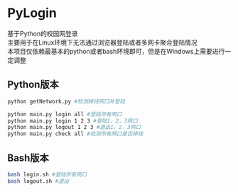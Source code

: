 # PyLogin

基于Python的校园网登录  
主要用于在Linux环境下无法通过浏览器登陆或者多网卡聚合登陆情况  
本项目仅依赖最基本的python或者bash环境即可，但是在Windows上需要进行一定调整  


## Python版本
```bash
python getNetwork.py #检测掉线网口并登陆
```

```bash
python main.py login all #登陆所有网口
python main.py login 1 2 3 #登陆1，2，3网口
python main.py logout 1 2 3 #退出1，2，3网口
python main.py check all #检测所有网口是否掉线
```

## Bash版本
```bash
bash login.sh #登陆所有网口
bash logout.sh #退出
```
